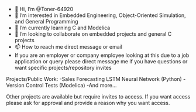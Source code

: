 - 👋 Hi, I’m @Toner-64920
- 👀 I’m interested in Embedded Engineering, Object-Oriented Simulation, and General Programming
- 🌱 I’m currently learning C and Modelica
- 💞️ I’m looking to collaborate on embedded projects and general C projects
- 📫 How to reach me direct message or email
- If you are an employer or company employee looking at this due to a job application or query please direct message me
if you have questions or want specific projects/repository invites

Projects/Public Work:
-Sales Forecasting LSTM Neural Network (Python)
-Version Control Tests (Modelica)
-And more...

Other projects are available but require invites to access.
If you want access please ask for approval and provide a reason why you want access.

<!---
Toner-64920/Toner-64920 is a ✨ special ✨ repository because its `README.md` (this file) appears on your GitHub profile.
You can click the Preview link to take a look at your changes.
--->
